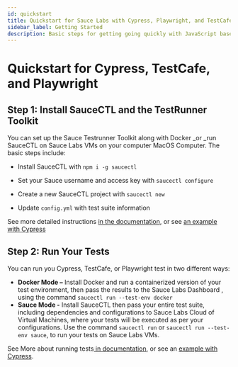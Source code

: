 ```yaml
---
id: quickstart
title: Quickstart for Sauce Labs with Cypress, Playwright, and TestCafe
sidebar_label: Getting Started
description: Basic steps for getting going quickly with JavaScript based frameworks using TestRunner Toolkit and SauceCTL
---
```

# Quickstart for Cypress, TestCafe, and Playwright


## Step 1: Install SauceCTL and the TestRunner Toolkit

You can set up the Sauce Testrunner Toolkit along with Docker _or _run SauceCTL on Sauce Labs VMs on your computer MacOS Computer. The basic steps include:

* Install SauceCTL with `npm i -g saucectl`

* Set your Sauce username and access key with `saucectl configure`

* Create a new SauceCTL project with `saucectl new`

* Update `config.yml` with test suite information

See more detailed instructions [in the documentation](https://docs.saucelabs.com/testrunner-toolkit/installation), or see [an example with Cypress ](https://training.saucelabs.com/codelabs/Module1-Testrunner/index.html?index=..%2F..testrunner#2)


## Step 2: Run Your Tests

You can run you Cypress, TestCafe, or Playwright test in two different ways:



*   **Docker Mode –** Install Docker and run a containerized version of your test environment, then pass the results to the Sauce Labs Dashboard , using the command `saucectl run --test-env docker`
*   **Sauce Mode -** Install SauceCTL then pass your entire test suite, including dependencies and configurations to Sauce Labs Cloud of Virtual Machines, where your tests will be executed as per your configurations. Use the command `saucectl run` or `saucectl run --test-env sauce`, to run your tests on Sauce Labs VMs.

See More about running tests[ in documentation](https://docs.saucelabs.com/testrunner-toolkit/running-tests), or see an [example with Cypress](https://training.saucelabs.com/codelabs/Module1-Testrunner/index.html?index=../..testrunner#3).
